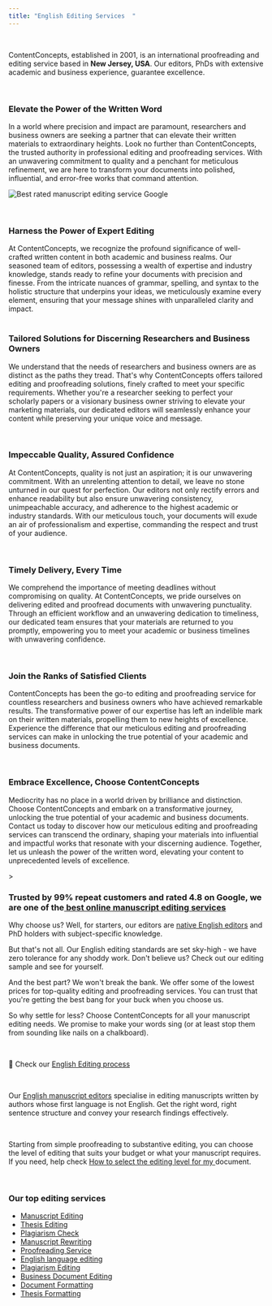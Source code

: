 ```yaml
---
title: "English Editing Services  "
---
```

</br>

ContentConcepts, established in 2001, is an international proofreading and editing service based in **New Jersey, USA**. Our editors, PhDs with extensive academic and business experience, guarantee excellence.

</br>

### **Elevate the Power of the Written Word**

In a world where precision and impact are paramount, researchers and business owners are seeking a partner that can elevate their written materials to extraordinary heights. Look no further than ContentConcepts, the trusted authority in professional editing and proofreading services. With an unwavering commitment to quality and a penchant for meticulous refinement, we are here to transform your documents into polished, influential, and error-free works that command attention.  

![Best rated manuscript editing service Google](/4.8-google-review.jpg "Top-rated online proofreading and editing service")

<br>

### **Harness the Power of Expert Editing**

At ContentConcepts, we recognize the profound significance of well-crafted written content in both academic and business realms. Our seasoned team of editors, possessing a wealth of expertise and industry knowledge, stands ready to refine your documents with precision and finesse. From the intricate nuances of grammar, spelling, and syntax to the holistic structure that underpins your ideas, we meticulously examine every element, ensuring that your message shines with unparalleled clarity and impact.</br>
</br>

### **Tailored Solutions for Discerning Researchers and Business Owners**

 We understand that the needs of researchers and business owners are as distinct as the paths they tread. That's why ContentConcepts offers tailored editing and proofreading solutions, finely crafted to meet your specific requirements. Whether you're a researcher seeking to perfect your scholarly papers or a visionary business owner striving to elevate your marketing materials, our dedicated editors will seamlessly enhance your content while preserving your unique voice and message.

</br>

### **Impeccable Quality, Assured Confidence**

At ContentConcepts, quality is not just an aspiration; it is our unwavering commitment. With an unrelenting attention to detail, we leave no stone unturned in our quest for perfection. Our editors not only rectify errors and enhance readability but also ensure unwavering consistency, unimpeachable accuracy, and adherence to the highest academic or industry standards. With our meticulous touch, your documents will exude an air of professionalism and expertise, commanding the respect and trust of your audience. 

</br>

### **Timely Delivery, Every Time**

 We comprehend the importance of meeting deadlines without compromising on quality. At ContentConcepts, we pride ourselves on delivering edited and proofread documents with unwavering punctuality. Through an efficient workflow and an unwavering dedication to timeliness, our dedicated team ensures that your materials are returned to you promptly, empowering you to meet your academic or business timelines with unwavering confidence. 

</br>

### **Join the Ranks of Satisfied Clients**

ContentConcepts has been the go-to editing and proofreading service for countless researchers and business owners who have achieved remarkable results. The transformative power of our expertise has left an indelible mark on their written materials, propelling them to new heights of excellence. Experience the difference that our meticulous editing and proofreading services can make in unlocking the true potential of your academic and business documents. 

</br>

### **Embrace Excellence, Choose ContentConcepts**

 Mediocrity has no place in a world driven by brilliance and distinction. Choose ContentConcepts and embark on a transformative journey, unlocking the true potential of your academic and business documents. Contact us today to discover how our meticulous editing and proofreading services can transcend the ordinary, shaping your materials into influential and impactful works that resonate with your discerning audience. Together, let us unleash the power of the written word, elevating your content to unprecedented levels of excellence.

\>﻿

### Trusted by 99% repeat customers and rated 4.8 on Google, we are one of the[ best online manuscript editing services](https://contentconcepts.com/blog/contentconcepts-top-rated-academic-editing-and-proofreading-services/)

Why choose us? Well, for starters, our editors are [native English editors](https://contentconcepts.com/about/) and PhD holders with subject-specific knowledge. 

But that's not all. Our English editing standards are set sky-high - we have zero tolerance for any shoddy work. Don't believe us? Check out our editing sample and see for yourself.

And the best part? We won't break the bank. We offer some of the lowest prices for top-quality editing and proofreading services. You can trust that you're getting the best bang for your buck when you choose us.

So why settle for less? Choose ContentConcepts for all your manuscript editing needs. We promise to make your words sing (or at least stop them from sounding like nails on a chalkboard).

<br>

📌 Check our [English Editing process](https://contentconcepts.in/services/academic_editing/english_editing/#editingProcess)

<br> 

Our [English manuscript editors](https://contentconcepts.in/about/) specialise in editing manuscripts written by authors whose first language is not English. Get the right word, right sentence structure and convey your research findings effectively.

<br>

Starting from simple proofreading to substantive editing, you can choose the level of editing that suits your budget or what your manuscript requires. If you need, help check [How to select the editing level for my ](https://contentconcepts.in/blog/manuscript-editing-services-for-research-papers-proofreading-copy-editing-substantive-editing-which-editing-level-should-i-select/)document.

</br>

### **Our top editing services**

* [Manuscript Editing](https://contentconcepts.in/services/academic_editing/manuscript_editing)
* [Thesis Editing](https://contentconcepts.in/services/academic_editing/thesis_editing)
* [Plagiarism Check](https://contentconcepts.in/services/plagiarism_correction)
* [Manuscript Rewriting](https://contentconcepts.in/services/publication_support/manuscript_rewriting)
* [Proofreading Service](https://contentconcepts.in/services/academic_editing/proofreading_service)
* [English language editing](https://contentconcepts.in/services/academic_editing/english_editing)
* [Plagiarism Editing](https://contentconcepts.in/services/plagiarism_check/plagiarism_editing)
* [Business Document Editing](https://contentconcepts.in/services/business_editing/english_editing_india)
* [Document Formatting](https://contentconcepts.in/services/business_editing/document_formatting)
* [Thesis Formatting](https://contentconcepts.in/services/publication_support/manuscript_formatting)